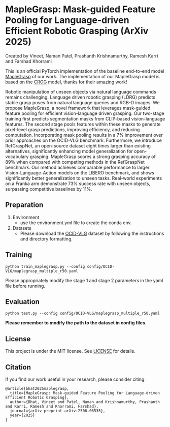 # MapleGrasp: Mask-guided Feature Pooling for Language-driven Efficient Robotic Grasping (ArXiv 2025)

Created by Vineet, Naman Patel, Prashanth Krishnamurthy, Ramesh Karri and Farshad Khorrami

This is an official PyTorch implementation of the baseline end-to-end model [MapleGrasp](https://www.arxiv.org/abs/2506.06535) of our work. The implementation of our MapleGrasp model is based on the [CROG](https://github.com/HilbertXu/CROG) model, thanks for their amazing work!

Robotic manipulation of unseen objects via natural language commands remains challenging. Language driven robotic grasping (LDRG) predicts stable grasp poses from natural language queries and RGB-D images. We propose MapleGrasp, a novel framework that leverages mask-guided feature pooling for efficient vision-language driven grasping. Our two-stage training first predicts segmentation masks from CLIP-based vision-language features. The second stage pools features within these masks to generate pixel-level grasp predictions, improving efficiency, and reducing computation. Incorporating mask pooling results in a 7% improvement over prior approaches on the OCID-VLG benchmark. Furthermore, we introduce RefGraspNet, an open-source dataset eight times larger than existing alternatives, significantly enhancing model generalization for open-vocabulary grasping. MapleGrasp scores a strong grasping accuracy of 89\% when compared with competing methods in the RefGraspNet benchmark. Our method achieves comparable performance to larger Vision-Language-Action models on the LIBERO benchmark, and shows significantly better generalization to unseen tasks. Real-world experiments on a Franka arm demonstrate 73% success rate with unseen objects, surpassing competitive baselines by 11%.

## Preparation

1. Environment
   - use the environment.yml file to create the conda env.
2. Datasets
   - Please download the [OCID-VLG](https://github.com/gtziafas/OCID-VLG) dataset by following the instructions and directory formatting.

## Training

```
python train_maplegrasp.py --config config/OCID-VLG/maplegrasp_multiple_r50.yaml
```

Please appropriately modify the stage 1 and stage 2 parameters in the yaml file before running.

## Evaluation

```
python test.py --config config/OCID-VLG/maplegrasp_multiple_r50.yaml
```


**Please remember to modify the path to the dataset in config files.**


## License

This project is under the MIT license. See [LICENSE](LICENSE) for details.

## Citation
If you find our work useful in your research, please consider citing:
```
@article{bhat2025maplegrasp,
  title={MapleGrasp: Mask-guided Feature Pooling for Language-driven Efficient Robotic Grasping},
  author={Bhat, Vineet and Patel, Naman and Krishnamurthy, Prashanth and Karri, Ramesh and Khorrami, Farshad},
  journal={arXiv preprint arXiv:2506.06535},
  year={2025}
}
```
